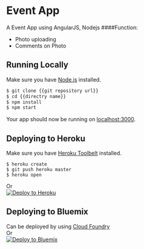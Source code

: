 # Event App

A Event App using AngularJS, Nodejs
####Function:
+ Photo uploading
+ Comments on Photo


## Running Locally

Make sure you have [Node.js](http://nodejs.org/) installed. 

```sh
$ git clone {{git repository url}}
$ cd {{directry name}}
$ npm install
$ npm start
```

Your app should now be running on [localhost:3000](http://localhost:3000/).

## Deploying to Heroku
Make sure you have [Heroku Toolbelt](https://toolbelt.heroku.com/) installed.
```
$ heroku create
$ git push heroku master
$ heroku open
```
Or<br>
[![Deploy to Heroku](https://www.herokucdn.com/deploy/button.png)](https://heroku.com/deploy)

## Deploying to Bluemix
Can be deployed by using [Cloud Foundry](https://console.ng.bluemix.net/docs/starters/install_cli.html)
<br>Or<br>
[![Deploy to Bluemix](https://bluemix.net/deploy/button.png)](https://bluemix.net/deploy)
<!--
[![Deploy to Bluemix](https://bluemix.net/deploy/button.png)](https://bluemix.net/deploy?repository=https://hub.jazz.net/git/lame/eventapp)
-->

